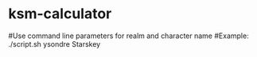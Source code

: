 # ksm-calculator
#Use command line parameters for realm and character name
#Example:  ./script.sh ysondre Starskey
